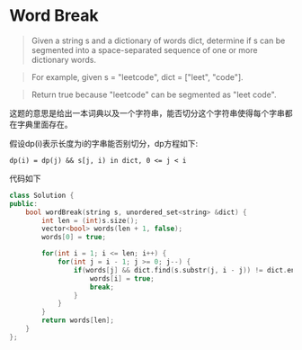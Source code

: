 # Word Break

> Given a string s and a dictionary of words dict, determine if s can be segmented into a space-separated sequence of one or more dictionary words.

> For example, given
s = "leetcode",
dict = ["leet", "code"].

> Return true because "leetcode" can be segmented as "leet code".

这题的意思是给出一本词典以及一个字符串，能否切分这个字符串使得每个字串都在字典里面存在。

假设dp(i)表示长度为i的字串能否别切分，dp方程如下:

`dp(i) = dp(j) && s[j, i) in dict, 0 <= j < i`

代码如下

```c++
class Solution {
public:
    bool wordBreak(string s, unordered_set<string> &dict) {
        int len = (int)s.size();
        vector<bool> words(len + 1, false);
        words[0] = true;

        for(int i = 1; i <= len; i++) {
            for(int j = i - 1; j >= 0; j--) {
                if(words[j] && dict.find(s.substr(j, i - j)) != dict.end()) {
                    words[i] = true;
                    break;
                }
            }
        }
        return words[len];
    }
};
```
